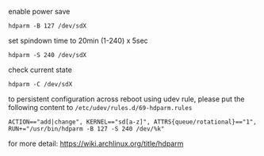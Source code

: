 
enable power save
```
hdparm -B 127 /dev/sdX
```

set spindown time to 20min (1-240) x 5sec
```
hdparm -S 240 /dev/sdX
```

check current state
```
hdparm -C /dev/sdX
```

to persistent configuration across reboot using udev rule, please put the following content to `/etc/udev/rules.d/69-hdparm.rules`
```
ACTION=="add|change", KERNEL=="sd[a-z]", ATTRS{queue/rotational}=="1", RUN+="/usr/bin/hdparm -B 127 -S 240 /dev/%k"
```

for more detail: https://wiki.archlinux.org/title/hdparm
